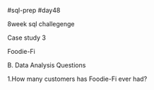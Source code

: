 #sql-prep
#day48

8week sql challegenge

Case study 3

Foodie-Fi

B. Data Analysis Questions

1.How many customers has Foodie-Fi ever had?